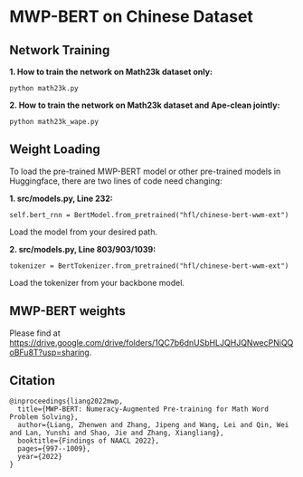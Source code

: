 # MWP-BERT on Chinese Dataset

## Network Training

**1. How to train the network on Math23k dataset only:**
```
python math23k.py
```

**2. How to train the network on Math23k dataset and Ape-clean jointly:**
```
python math23k_wape.py
```
## Weight Loading

To load the pre-trained MWP-BERT model or other pre-trained models in Huggingface, there are two lines of code need changing:

**1. src/models.py, Line 232:**
```
self.bert_rnn = BertModel.from_pretrained("hfl/chinese-bert-wwm-ext")
```
Load the model from your desired path.

**2. src/models.py, Line 803/903/1039:**
```
tokenizer = BertTokenizer.from_pretrained("hfl/chinese-bert-wwm-ext")
```
Load the tokenizer from your backbone model.

## MWP-BERT weights

Please find at https://drive.google.com/drive/folders/1QC7b6dnUSbHLJQHJQNwecPNiQQoBFu8T?usp=sharing.

## Citation

```
@inproceedings{liang2022mwp,
  title={MWP-BERT: Numeracy-Augmented Pre-training for Math Word Problem Solving},
  author={Liang, Zhenwen and Zhang, Jipeng and Wang, Lei and Qin, Wei and Lan, Yunshi and Shao, Jie and Zhang, Xiangliang},
  booktitle={Findings of NAACL 2022},
  pages={997--1009},
  year={2022}
}
```
